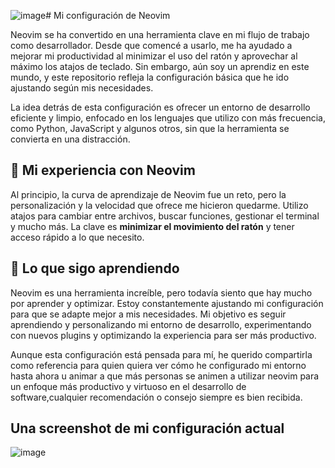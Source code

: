 ![image](https://github.com/user-attachments/assets/a3af448e-caf7-4866-9568-769b1e733d45)# Mi configuración de Neovim

Neovim se ha convertido en una herramienta clave en mi flujo de trabajo como desarrollador. Desde que comencé a usarlo, me ha ayudado a mejorar mi productividad al minimizar el uso del ratón y aprovechar al máximo los atajos de teclado. Sin embargo, aún soy un aprendiz en este mundo, y este repositorio refleja la configuración básica que he ido ajustando según mis necesidades.

La idea detrás de esta configuración es ofrecer un entorno de desarrollo eficiente y limpio, enfocado en los lenguajes que utilizo con más frecuencia, como Python, JavaScript y algunos otros, sin que la herramienta se convierta en una distracción.

## 🚀 Mi experiencia con Neovim

Al principio, la curva de aprendizaje de Neovim fue un reto, pero la personalización y la velocidad que ofrece me hicieron quedarme. Utilizo atajos para cambiar entre archivos, buscar funciones, gestionar el terminal y mucho más. La clave es **minimizar el movimiento del ratón** y tener acceso rápido a lo que necesito.

## 📌 Lo que sigo aprendiendo

Neovim es una herramienta increíble, pero todavía siento que hay mucho por aprender y optimizar. Estoy constantemente ajustando mi configuración para que se adapte mejor a mis necesidades. Mi objetivo es seguir aprendiendo y personalizando mi entorno de desarrollo, experimentando con nuevos plugins y optimizando la experiencia para ser más productivo.

Aunque esta configuración está pensada para mí, he querido compartirla como referencia para quien quiera ver cómo he configurado mi entorno hasta ahora u animar a que más personas se animen a utilizar neovim para un enfoque más productivo y virtuoso en el desarrollo de software,cualquier recomendación o consejo siempre es bien recibida.

## Una screenshot de mi configuración actual
![image](https://github.com/user-attachments/assets/7ec1609f-4d06-4bcf-81a9-d423544c14f0)



